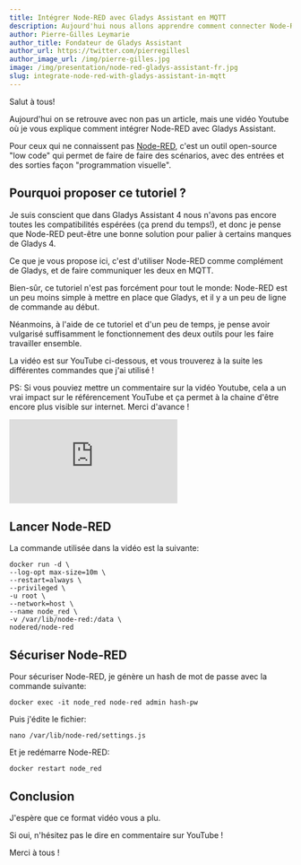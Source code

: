 ```yaml
---
title: Intégrer Node-RED avec Gladys Assistant en MQTT
description: Aujourd'hui nous allons apprendre comment connecter Node-RED à Gladys Assistant en MQTT !
author: Pierre-Gilles Leymarie
author_title: Fondateur de Gladys Assistant
author_url: https://twitter.com/pierregillesl
author_image_url: /img/pierre-gilles.jpg
image: /img/presentation/node-red-gladys-assistant-fr.jpg
slug: integrate-node-red-with-gladys-assistant-in-mqtt
---
```


Salut à tous!

Aujourd'hui on se retrouve avec non pas un article, mais une vidéo Youtube où je vous explique comment intégrer Node-RED avec Gladys Assistant.

Pour ceux qui ne connaissent pas [Node-RED](https://nodered.org), c'est un outil open-source "low code" qui permet de faire de faire des scénarios, avec des entrées et des sorties façon "programmation visuelle".

## Pourquoi proposer ce tutoriel ?

Je suis conscient que dans Gladys Assistant 4 nous n'avons pas encore toutes les compatibilités espérées (ça prend du temps!), et donc je pense que Node-RED peut-être une bonne solution pour palier à certains manques de Gladys 4.

Ce que je vous propose ici, c'est d'utiliser Node-RED comme complément de Gladys, et de faire communiquer les deux en MQTT.

Bien-sûr, ce tutoriel n'est pas forcément pour tout le monde: Node-RED est un peu moins simple à mettre en place que Gladys, et il y a un peu de ligne de commande au début.

Néanmoins, à l'aide de ce tutoriel et d'un peu de temps, je pense avoir vulgarisé suffisamment le fonctionnement des deux outils pour les faire travailler ensemble.

La vidéo est sur YouTube ci-dessous, et vous trouverez à la suite les différentes commandes que j'ai utilisé !

PS: Si vous pouviez mettre un commentaire sur la vidéo Youtube, cela a un vrai impact sur le référencement YouTube et ça permet à la chaine d'être encore plus visible sur internet. Merci d'avance !

<div class="youtubeVideoContainerInBlog">
<iframe src="https://www.youtube.com/embed/bpmHzR8_S5g" frameborder="0" allow="accelerometer; autoplay; encrypted-media; gyroscope; picture-in-picture" allowfullscreen></iframe>
</div>

## Lancer Node-RED

La commande utilisée dans la vidéo est la suivante:

```
docker run -d \
--log-opt max-size=10m \
--restart=always \
--privileged \
-u root \
--network=host \
--name node_red \
-v /var/lib/node-red:/data \
nodered/node-red
```

## Sécuriser Node-RED

Pour sécuriser Node-RED, je génère un hash de mot de passe avec la commande suivante:

```
docker exec -it node_red node-red admin hash-pw
```

Puis j'édite le fichier:

```
nano /var/lib/node-red/settings.js
```

Et je redémarre Node-RED:

```
docker restart node_red
```

## Conclusion

J'espère que ce format vidéo vous a plu.

Si oui, n'hésitez pas le dire en commentaire sur YouTube !

Merci à tous !
